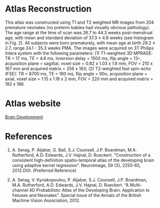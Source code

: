 # Atlas Reconstruction

This atlas was constructed using T1 and T2 weighted MR images from 204 premature neonates (no preterm babies had visually obvious pathology). The age range at the time of scan was 26.7 to 44.3 weeks post-menstrual age, with mean and standard deviation of 37.3 ± 4.8 weeks (see histogram in Fig. 2). All subjects were born prematurely, with mean age at birth 29.2 ± 2.7, range 24.1 - 35.3 weeks PMA. The images were acquired on 3T Philips Intera system with the following parameters: (1) T1-weighted 3D MPRAGE: TR = 17 ms, TE = 4.6 ms, inversion delay = 1500 ms, flip angle = 13◦, acquisition plane = sagittal, voxel size = 0.82 x 1.03 x 1.6 mm, FOV = 210 x 167 mm and acquired matrix = 256 x 163; (2) T2-weighted fast spin-echo (FSE): TR = 8700 ms, TE = 160 ms, flip angle = 90o, acquisition plane = axial, voxel size = 1.15 x 1.18 x 2 mm, FOV = 220 mm and acquired matrix = 192 x 186.

# Atlas website

[Brain Development](http://brain-development.org/brain-atlases/consistent-high-definition-spatio-temporal-neonatal-brain-atlas/)

# References

1. A. Serag, P. Aljabar, G. Ball, S.J. Counsell, J.P. Boardman, M.A. Rutherford, A.D. Edwards, J.V. Hajnal, D. Rueckert. “Construction of a consistent high-definition spatio-temporal atlas of the developing brain using adaptive kernel regression”. NeuroImage, 59 (3), 2255-65, 2012.DOI. (Preferred Reference)

2. A. Serag, V. Kyriakopoulou, P. Aljabar, S.J. Counsell, J.P. Boardman, M.A. Rutherford, A.D. Edwards, J.V. Hajnal, D. Rueckert. “A Multi-channel 4D Probabilistic Atlas of the Developing Brain: Application to Fetuses and Neonates”. Special Issue of the Annals of the British Machine Vision Association, 2012.

